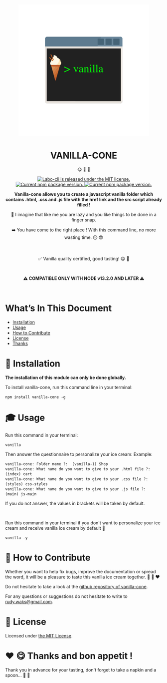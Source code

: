 <h1 align="center">
<img width="420" src="media/logo-vanilla-cone.png" alt="Chalk">
</h1>

<h1 align="center">VANILLA-CONE</h1>

<p align="center">
😋 🍦 🚀
<p>

<p align="center">
    <a href="https://github.com/mrwaks/vanilla-cone/blob/main/license" target="_blank">
        <img src="https://img.shields.io/badge/license-MIT-blue.svg" alt="Labo-cli is released under the MIT license." />
    </a>
    <a href="https://www.npmjs.com/package/vanilla-cone" target="_blank">
        <img src="https://img.shields.io/npm/v/vanilla-cone.svg" alt="Current npm package version." />
    </a>
    <a href="https://www.youtube.com/watch?v=LnqS6BnskIE" target="_blank">
        <img src="https://img.shields.io/badge/vanilla quality-certified-yellow" alt="Current npm package version." />
    </a>
<p>

<p align="center"><strong>Vanilla-cone allows you to create a javascript vanilla folder which contains .html, .css and .js file with the href link and the src script already filled !</strong></p>

<p align="center">🤔 I imagine that like me you are lazy and you like things to be done in a finger snap.</p>

<p align="center">➡️ You have come to the right place ! With this command line, no more wasting time. ⏲️ 😎</p>

<br>

<p align="center">✅ Vanilla quality certified, good tasting! 😋 🍦</p>

<br>

<p align="center" style="font-weight:bold;">⚠️ COMPATIBLE ONLY WITH NODE v13.2.0 AND LATER ⚠️</p>

<br>

<h1>What’s In This Document</h1>

- <a href="#installation">Installation</a>
- <a href="#usage">Usage</a>
- <a href="#contribute">How to Contribute</a>
- <a href="#license">License</a>
- <a href="#thanks">Thanks</a>

<h1 id="installation">👷 Installation</h1>

<p style="font-weight:bold;">The installation of this module can only be done globally.</p>
<p>To install vanilla-cone, run this command line in your terminal:</p>

    npm install vanilla-cone -g

<h1 id="usage">🎓 Usage</h1>

<p>Run this command in your terminal:</p>

    vanilla

<p>Then answer the questionnaire to personalize your ice cream:
   Example:</p>

    vanilla-cone: Folder name ?:  (vanilla-1) Shop
    vanilla-cone: What name do you want to give to your .html file ?:  (index) cart
    vanilla-cone: What name do you want to give to your .css file ?:  (styles) css-styles
    vanilla-cone: What name do you want to give to your .js file ?:  (main) js-main

<p>If you do not answer, the values in brackets will be taken by default.</p>

<br>

<p>Run this command in your terminal if you don't want to personalize your ice cream and receive vanilla ice cream by default 🍦</p>

    vanilla -y

<h1 id="contribute">🤝 How to Contribute</h1>

<p>Whether you want to help fix bugs, improve the documentation or spread the word, it will be a pleasure to taste this vanilla ice cream together. 💪 🍦 ❤️</p>

<p>Do not hesitate to take a look at the <a href="https://github.com/mrwaks/vanilla-cone" target="_blank">github repository of vanilla-cone</a>.</p>

<p>For any questions or suggestions do not hesitate to write to<a href="mailto: rudy.waks@gmail.com"> rudy.waks@gmail.com</a>.</p>

<h1 id="license">📝 License</h1>

<p>Licensed under <a href="https://github.com/mrwaks/vanilla-cone/blob/main/license" target="_blank">the MIT License</a>.</p>

<h1 id="thanks">❤️ 😋 Thanks and bon appetit !</h1>

<p>Thank you in advance for your tasting, don't forget to take a napkin and a spoon... 🥄 🍦</p>
